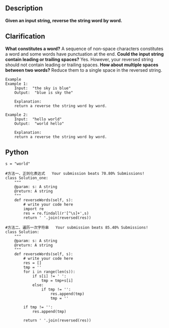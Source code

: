 ## Description
**Given an input string, reverse the string word by word.**

## Clarification
**What constitutes a word?**
A sequence of non-space characters constitutes a word and some words have punctuation at the end.
**Could the input string contain leading or trailing spaces?**
Yes. However, your reversed string should not contain leading or trailing spaces.
**How about multiple spaces between two words?**
Reduce them to a single space in the reversed string.
```
Example
Example 1:
	Input:  "the sky is blue"
	Output:  "blue is sky the"
	
	Explanation: 
	return a reverse the string word by word.

Example 2:
	Input:  "hello world"
	Output:  "world hello"
	
	Explanation: 
	return a reverse the string word by word.
```
## Python
```
s = "world"

#方法一、正则化表达式   Your submission beats 70.80% Submissions!
class Solution_one:
    """
    @param: s: A string
    @return: A string
    """
    def reverseWords(self, s):
        # write your code here
        import re
        res = re.findall(r'[^\s]+',s)
        return ' '.join(reversed(res))

#方法二、遍历一次字符串   Your submission beats 85.40% Submissions!
class Solution:
    """
    @param: s: A string
    @return: A string
    """
    def reverseWords(self, s):
        # write your code here
        res = []
        tmp = ''
        for i in range(len(s)):
            if s[i] != ' ':
                tmp = tmp+s[i]
            else:
                if tmp != '':
                    res.append(tmp)
                    tmp = ''

        if tmp != '':
            res.append(tmp)

        return ' '.join(reversed(res))
```
